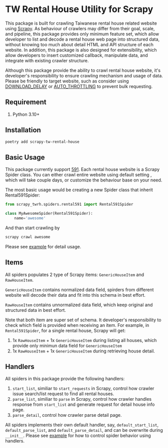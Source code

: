 # TW Rental House Utility for Scrapy

This package is built for crawling Taiwanese rental house related website using [Scrapy](https://scrapy.org/).
As behaviour of crawlers may differ from their goal, scale, and pipeline, this package provides only minimum feature set, which allow developer to list and decode a rental house web page into structured data, without knowing too much about detail HTML and API structure of each website. In addition, this package is also designed for extensibility, which allow developers to insert customized callback, manipulate data, and integrate with existing crawler structure.

Although this package provide the ability to crawl rental house website, it's developer's responsibility to ensure crawling mechanism and usage of data. Please be friendly to target website, such as consider using [DOWNLOAD_DELAY](https://doc.scrapy.org/en/latest/topics/settings.html#std:setting-DOWNLOAD_DELAY) or [AUTO_THROTTLING](https://doc.scrapy.org/en/latest/topics/autothrottle.html) to prevent bulk requesting.

## Requirement

1. Python 3.10+

## Installation

```bash
poetry add scrapy-tw-rental-house
```

## Basic Usage

This package currently support [591](http://rent.591.com.tw/). Each rental house website is a Scrapy Spider class. You can either crawl entire website using default setting , which will take couple days, or customize the behaviour base on your need.

The most basic usage would be creating a new Spider class that inherit Rental591Spider:

```python
from scrapy_twrh.spiders.rental591 import Rental591Spider

class MyAwesomeSpider(Rental591Spider):
    name='awesome'
```

And than start crawling by

```bash
scrapy crawl awesome
```

Please see [example](https://github.com/g0v/tw-rental-house-data/tree/master/scrapy-package/examples) for detail usage.

## Items

All spiders populates 2 type of Scrapy items: `GenericHouseItem` and `RawHouseItem`.

`GenericHouseItem` contains normalized data field, spirders from different website will decode their data and fit into this schema in best effort.

`RawHouseItem` contains unnormalized data field, which keep original and structured data in best effort.

Note that both item are super set of schema. It developer's responsibility to check which field is provided when receiving an item.
For example, in `Rental591Spider`, for a single rental house, Scrapy will get:

1. 1x `RawHouseItem` + 1x `GenericHouseItem` during listing all houses, which provide only minimun data field for `GenericHouseItem`
2. 1x `RawHouseItem` + 1x `GenericHouseItem` during retrieving house detail.

## Handlers

All spiders in this package provide the following handlers:

1. `start_list`, similiar to `start_requests` in Scrapy, control how crawler issue search/list request to find all rental houses.
2. `parse_list`, similiar to `parse` in Scrapy, control how crawler handles response from `start_list` and generate request for detail house info page.
3. `parse_detail`, control how crawler parse detail page.

All spiders implements their own default handler, say, `default_start_list`, `default_parse_list`, and `default_parse_detail`, and can be overwrite during `__init__`. Please see [example](https://github.com/g0v/tw-rental-house-data/tree/master/scrapy-package/examples) for how to control spider behavior using handlers.

